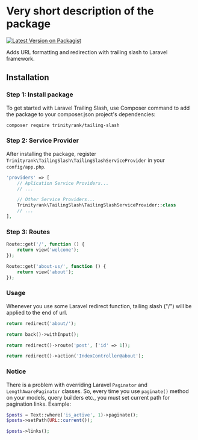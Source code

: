 # Very short description of the package

[![Latest Version on Packagist](https://img.shields.io/packagist/v/trinity-rank/tailing-slash.svg?style=flat-square)](https://packagist.org/packages/trinityrank/tailing-slash)

Adds URL formatting and redirection with trailing slash to Laravel framework.

## Installation

### Step 1: Install package

To get started with Laravel Trailing Slash, use Composer command to add the package to your composer.json project's dependencies:

```bash
composer require trinityrank/tailing-slash
```

### Step 2: Service Provider

After installing the package, register `Trinityrank\TailingSlash\TailingSlashServiceProvider` in your `config/app.php`.

```php
'providers' => [
    // Aplication Service Providers...
    // ...

    // Other Service Providers...
    Trinityrank\TailingSlash\TailingSlashServiceProvider::class
    // ...
],
```

### Step 3: Routes
```php
Route::get('/', function () {
    return view('welcome');
});

Route::get('about-us/', function () {
    return view('about');
});
```

### Usage

Whenever you use some Laravel redirect function, tailing slash ("/") will be applied to the end of url.

```php
return redirect('about/');

return back()->withInput();

return redirect()->route('post', ['id' => 1]);

return redirect()->action('IndexController@about');
```
### Notice

There is a problem with overriding Laravel `Paginator` and `LengthAwarePaginator` classes. So, every time you use `paginate()` method on your models, query builders etc., you must set current path for pagination links. Example:

```php
$posts = Text::where('is_active', 1)->paginate();
$posts->setPath(URL::current());

$posts->links();
```